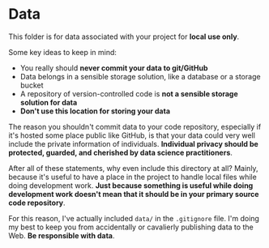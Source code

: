 # Data
This folder is for data associated with your project for **local use only**.

Some key ideas to keep in mind:
* You really should **never commit your data to git/GitHub**
* Data belongs in a sensible storage solution, like a database or a storage bucket
* A repository of version-controlled code is **not a sensible storage solution for data**
* **Don't use this location for storing your data**

The reason you shouldn't commit data to your code repository, especially if it's hosted some place public like GitHub, is that your data could very well include the private information of individuals. **Individual privacy should be protected, guarded, and cherished by data science practitioners**.

After all of these statements, why even include this directory at all? Mainly, because it's useful to have a place in the project to handle local files while doing development work. **Just because something is useful while doing development work doesn't mean that it should be in your primary source code repository**.

For this reason, I've actually included `data/` in the `.gitignore` file. I'm doing my best to keep you from accidentally or cavalierly publishing data to the Web. **Be responsible with data**.